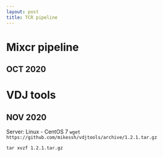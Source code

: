 ```yaml
---
layout: post
title: TCR pipeline
---
```

# Mixcr pipeline
## OCT 2020


# VDJ tools
## NOV 2020
Server: Linux - CentOS 7
```wget https://github.com/mikessh/vdjtools/archive/1.2.1.tar.gz```

```tar xvzf 1.2.1.tar.gz```



